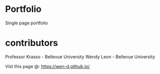 # Portfolio
Single page  portfolio

# contributors
Professor Krasso - Bellevue University
Wendy Leon - Bellevue University

Vist this page @: https://wen-d.github.io/


